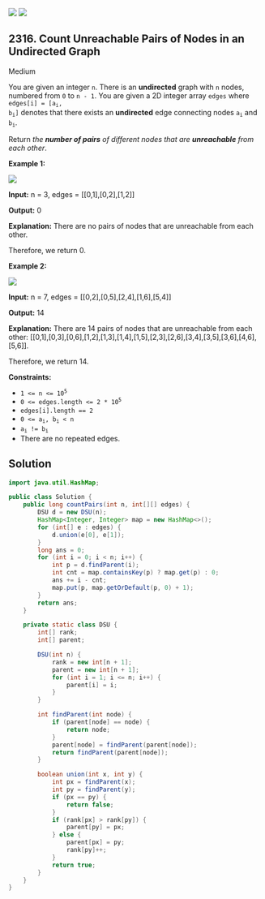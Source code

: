 [![](https://img.shields.io/github/stars/javadev/LeetCode-in-Java?label=Stars&style=flat-square)](https://github.com/javadev/LeetCode-in-Java)
[![](https://img.shields.io/github/forks/javadev/LeetCode-in-Java?label=Fork%20me%20on%20GitHub%20&style=flat-square)](https://github.com/javadev/LeetCode-in-Java/fork)

## 2316\. Count Unreachable Pairs of Nodes in an Undirected Graph

Medium

You are given an integer `n`. There is an **undirected** graph with `n` nodes, numbered from `0` to `n - 1`. You are given a 2D integer array `edges` where <code>edges[i] = [a<sub>i</sub>, b<sub>i</sub>]</code> denotes that there exists an **undirected** edge connecting nodes <code>a<sub>i</sub></code> and <code>b<sub>i</sub></code>.

Return _the **number of pairs** of different nodes that are **unreachable** from each other_.

**Example 1:**

![](https://assets.leetcode.com/uploads/2022/05/05/tc-3.png)

**Input:** n = 3, edges = \[\[0,1],[0,2],[1,2]]

**Output:** 0

**Explanation:** There are no pairs of nodes that are unreachable from each other.

Therefore, we return 0.

**Example 2:**

![](https://assets.leetcode.com/uploads/2022/05/05/tc-2.png)

**Input:** n = 7, edges = \[\[0,2],[0,5],[2,4],[1,6],[5,4]]

**Output:** 14

**Explanation:** There are 14 pairs of nodes that are unreachable from each other: [[0,1],[0,3],[0,6],[1,2],[1,3],[1,4],[1,5],[2,3],[2,6],[3,4],[3,5],[3,6],[4,6],[5,6]].

Therefore, we return 14.

**Constraints:**

*   <code>1 <= n <= 10<sup>5</sup></code>
*   <code>0 <= edges.length <= 2 * 10<sup>5</sup></code>
*   `edges[i].length == 2`
*   <code>0 <= a<sub>i</sub>, b<sub>i</sub> < n</code>
*   <code>a<sub>i</sub> != b<sub>i</sub></code>
*   There are no repeated edges.

## Solution

```java
import java.util.HashMap;

public class Solution {
    public long countPairs(int n, int[][] edges) {
        DSU d = new DSU(n);
        HashMap<Integer, Integer> map = new HashMap<>();
        for (int[] e : edges) {
            d.union(e[0], e[1]);
        }
        long ans = 0;
        for (int i = 0; i < n; i++) {
            int p = d.findParent(i);
            int cnt = map.containsKey(p) ? map.get(p) : 0;
            ans += i - cnt;
            map.put(p, map.getOrDefault(p, 0) + 1);
        }
        return ans;
    }

    private static class DSU {
        int[] rank;
        int[] parent;

        DSU(int n) {
            rank = new int[n + 1];
            parent = new int[n + 1];
            for (int i = 1; i <= n; i++) {
                parent[i] = i;
            }
        }

        int findParent(int node) {
            if (parent[node] == node) {
                return node;
            }
            parent[node] = findParent(parent[node]);
            return findParent(parent[node]);
        }

        boolean union(int x, int y) {
            int px = findParent(x);
            int py = findParent(y);
            if (px == py) {
                return false;
            }
            if (rank[px] > rank[py]) {
                parent[py] = px;
            } else {
                parent[px] = py;
                rank[py]++;
            }
            return true;
        }
    }
}
```